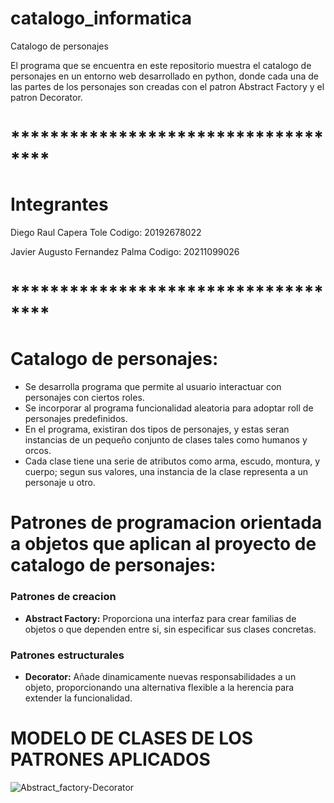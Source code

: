# catalogo_informatica
Catalogo de personajes

El programa que se encuentra en este repositorio muestra el catalogo de personajes en un entorno web desarrollado en python, donde cada una de las partes de los personajes son creadas con el patron Abstract Factory y el patron Decorator.


# ************************************
# Integrantes 

Diego Raul Capera Tole
Codigo: 20192678022

Javier Augusto Fernandez Palma
Codigo: 20211099026
# ************************************

# Catalogo de personajes:
- Se desarrolla programa que permite al usuario interactuar con personajes con ciertos roles.
- Se incorporar al programa funcionalidad aleatoria para adoptar roll de personajes predefinidos.
- En el programa, existiran dos tipos de personajes, y estas seran instancias de un pequeño conjunto de clases tales como humanos y orcos.
- Cada clase tiene una serie de atributos como arma, escudo, montura, y cuerpo; segun sus valores, una instancia de la clase representa a un personaje u otro.

# Patrones de programacion orientada a objetos que aplican al proyecto de catalogo de personajes:

### Patrones de creacion
- **Abstract Factory:** Proporciona una interfaz para crear familias de objetos o que dependen entre si, sin especificar sus clases concretas.

### Patrones estructurales
- **Decorator:** Añade dinamicamente nuevas responsabilidades a un objeto, proporcionando una alternativa flexible a la herencia para extender la funcionalidad.

# MODELO DE CLASES DE LOS PATRONES APLICADOS
![Abstract_factory-Decorator](https://user-images.githubusercontent.com/46091084/115178142-49e1b780-a096-11eb-9d7e-b50cb8d5831f.jpeg)